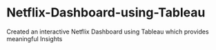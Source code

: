 # Netflix-Dashboard-using-Tableau
Created an interactive Netflix Dashboard using Tableau which provides meaningful Insights
